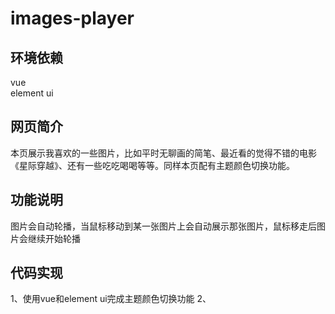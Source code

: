 # images-player
## 环境依赖
vue<br>
element ui
## 网页简介
本页展示我喜欢的一些图片，比如平时无聊画的简笔、最近看的觉得不错的电影《星际穿越》、还有一些吃吃喝喝等等。同样本页配有主题颜色切换功能。
## 功能说明
图片会自动轮播，当鼠标移动到某一张图片上会自动展示那张图片，鼠标移走后图片会继续开始轮播
## 代码实现
1、使用vue和element ui完成主题颜色切换功能
2、
